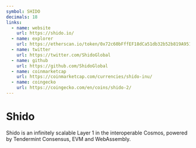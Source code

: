 ```yaml
---
symbol: SHIDO
decimals: 18
links:
  - name: website
    url: https://shido.io/
  - name: explorer
    url: https://etherscan.io/token/0x72c60bFffEF18dCa51db32b52b819A951b6Ddbed
  - name: twitter
    url: https://twitter.com/ShidoGlobal
  - name: github
    url: https://github.com/ShidoGlobal
  - name: coinmarketcap
    url: https://coinmarketcap.com/currencies/shido-inu/
  - name: coingecko
    url: https://coingecko.com/en/coins/shido-2/
---
```


# Shido

Shido is an infinitely scalable Layer 1 in the interoperable Cosmos, powered by Tendermint Consensus, EVM and WebAssembly.
